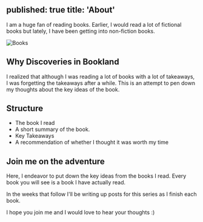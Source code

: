 published: true
title: 'About'
---

I am a huge fan of reading books. Earlier, I would read a lot of fictional books but lately, I have been getting into non-fiction books.

![Books](./assets/images/cover.jpg)

## Why Discoveries in Bookland

I realized that although I was reading a lot of books with a lot of takeaways, I was forgetting the takeaways after a while. This is an attempt to pen down my thoughts about the key ideas of the book.

## Structure

-   The book I read
-   A short summary of the book.
-   Key Takeaways
-   A recommendation of whether I thought it was worth my time

## Join me on the adventure

Here, I endeavor to put down the key ideas from the books I read. Every book you will see is a book I have actually read.

In the weeks that follow I'll be writing up posts for this series as I finish each book.

I hope you join me and I would love to hear your thoughts :)
